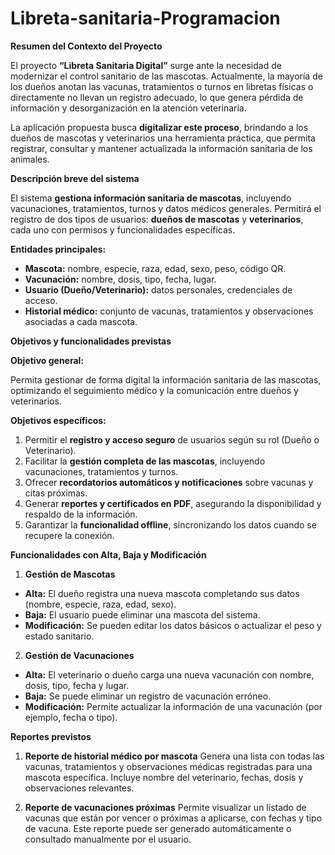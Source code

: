 # Libreta-sanitaria-Programacion

 **Resumen del Contexto del Proyecto**

El proyecto **“Libreta Sanitaria Digital”** surge ante la necesidad de modernizar el control sanitario de las mascotas.
Actualmente, la mayoría de los dueños anotan las vacunas, tratamientos o turnos en libretas físicas o directamente no llevan un registro adecuado, lo que genera pérdida de información y desorganización en la atención veterinaria.

La aplicación propuesta busca **digitalizar este proceso**, brindando a los dueños de mascotas y veterinarios una herramienta práctica, que permita registrar, consultar y mantener actualizada la información sanitaria de los animales.

 **Descripción breve del sistema**

El sistema **gestiona información sanitaria de mascotas**, incluyendo vacunaciones, tratamientos, turnos y datos médicos generales.
Permitirá el registro de dos tipos de usuarios: **dueños de mascotas** y **veterinarios**, cada uno con permisos y funcionalidades específicas.

 **Entidades principales:**

* **Mascota:** nombre, especie, raza, edad, sexo, peso, código QR.
* **Vacunación:** nombre, dosis, tipo, fecha, lugar.
* **Usuario (Dueño/Veterinario):** datos personales, credenciales de acceso.
* **Historial médico:** conjunto de vacunas, tratamientos y observaciones asociadas a cada mascota.


 **Objetivos y funcionalidades previstas**

**Objetivo general:**

Permita gestionar de forma digital la información sanitaria de las mascotas, optimizando el seguimiento médico y la comunicación entre dueños y veterinarios.

**Objetivos específicos:**

1. Permitir el **registro y acceso seguro** de usuarios según su rol (Dueño o Veterinario).
2. Facilitar la **gestión completa de las mascotas**, incluyendo vacunaciones, tratamientos y turnos.
3. Ofrecer **recordatorios automáticos y notificaciones** sobre vacunas y citas próximas.
4. Generar **reportes y certificados en PDF**, asegurando la disponibilidad y respaldo de la información.
5. Garantizar la **funcionalidad offline**, sincronizando los datos cuando se recupere la conexión.


 **Funcionalidades con Alta, Baja y Modificación**

 1. **Gestión de Mascotas**
* **Alta:** El dueño registra una nueva mascota completando sus datos (nombre, especie, raza, edad, sexo).
* **Baja:** El usuario puede eliminar una mascota del sistema.
* **Modificación:** Se pueden editar los datos básicos o actualizar el peso y estado sanitario.

 2. **Gestión de Vacunaciones**
* **Alta:** El veterinario o dueño carga una nueva vacunación con nombre, dosis, tipo, fecha y lugar.
* **Baja:** Se puede eliminar un registro de vacunación erróneo.
* **Modificación:** Permite actualizar la información de una vacunación (por ejemplo, fecha o tipo).

**Reportes previstos**

1. **Reporte de historial médico por mascota**
Genera una lista con todas las vacunas, tratamientos y observaciones médicas registradas para una mascota específica.
Incluye nombre del veterinario, fechas, dosis y observaciones relevantes.

2. **Reporte de vacunaciones próximas**
Permite visualizar un listado de vacunas que están por vencer o próximas a aplicarse, con fechas y tipo de vacuna.
Este reporte puede ser generado automáticamente o consultado manualmente por el usuario.

